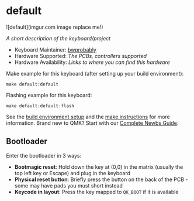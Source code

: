 # default

![default](imgur.com image replace me!)

*A short description of the keyboard/project*

* Keyboard Maintainer: [bwprobably](https://github.com/bwprobably)
* Hardware Supported: *The PCBs, controllers supported*
* Hardware Availability: *Links to where you can find this hardware*

Make example for this keyboard (after setting up your build environment):

    make default:default

Flashing example for this keyboard:

    make default:default:flash

See the [build environment setup](https://docs.qmk.fm/#/getting_started_build_tools) and the [make instructions](https://docs.qmk.fm/#/getting_started_make_guide) for more information. Brand new to QMK? Start with our [Complete Newbs Guide](https://docs.qmk.fm/#/newbs).

## Bootloader

Enter the bootloader in 3 ways:

* **Bootmagic reset**: Hold down the key at (0,0) in the matrix (usually the top left key or Escape) and plug in the keyboard
* **Physical reset button**: Briefly press the button on the back of the PCB - some may have pads you must short instead
* **Keycode in layout**: Press the key mapped to `QK_BOOT` if it is available
